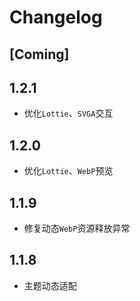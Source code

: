# Changelog

## [Coming]

## 1.2.1

- 优化`Lottie`、`SVGA`交互

## 1.2.0

- 优化`Lottie`、`WebP`预览

## 1.1.9

- 修复动态`WebP`资源释放异常

## 1.1.8

- 主题动态适配
